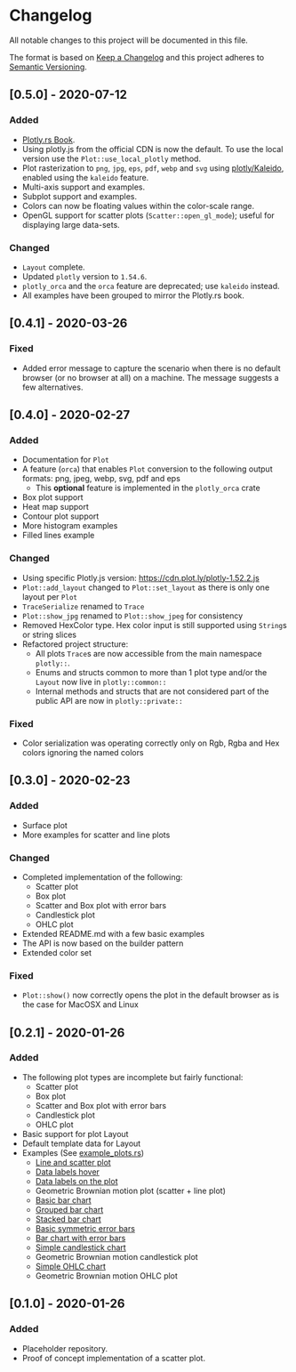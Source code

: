 # Changelog
All notable changes to this project will be documented in this file.

The format is based on [Keep a Changelog](http://keepachangelog.com/en/1.0.0/)
and this project adheres to [Semantic Versioning](https://semver.org/spec/v2.0.0.html).

## [0.5.0] - 2020-07-12
### Added
- [Plotly.rs Book](https://igiagkiozis.github.io/plotly/).
- Using plotly.js from the official CDN is now the default. To use the local version use the `Plot::use_local_plotly` method.
- Plot rasterization to `png`, `jpg`, `eps`, `pdf`, `webp` and `svg` using [plotly/Kaleido](https://github.com/plotly/Kaleido), enabled using the `kaleido` feature.
- Multi-axis support and examples.
- Subplot support and examples.
- Colors can now be floating values within the color-scale range.
- OpenGL support for scatter plots (`Scatter::open_gl_mode`); useful for displaying large data-sets.
### Changed
- `Layout` complete.
- Updated `plotly` version to `1.54.6`.
- `plotly_orca` and the `orca` feature are deprecated; use `kaleido` instead.
- All examples have been grouped to mirror the Plotly.rs book.


## [0.4.1] - 2020-03-26
### Fixed
- Added error message to capture the scenario when there is no default browser (or no browser at all) on a machine. 
The message suggests a few alternatives.

## [0.4.0] - 2020-02-27
### Added
- Documentation for `Plot`
- A feature (`orca`) that enables `Plot` conversion to the following output formats: png, jpeg, webp, svg, pdf and eps
    - This **optional** feature is implemented in the `plotly_orca` crate
- Box plot support
- Heat map support
- Contour plot support
- More histogram examples
- Filled lines example

### Changed
- Using specific Plotly.js version: https://cdn.plot.ly/plotly-1.52.2.js
- `Plot::add_layout` changed to `Plot::set_layout` as there is only one layout per `Plot`
- `TraceSerialize` renamed to `Trace`
- `Plot::show_jpg` renamed to `Plot::show_jpeg` for consistency
- Removed HexColor type. Hex color input is still supported using `String`s or string slices
- Refactored project structure: 
    - All plots `Trace`s are now accessible from the main namespace `plotly::`.
    - Enums and structs common to more than 1 plot type and/or the `Layout` now live in `plotly::common::`
    - Internal methods and structs that are not considered part of the public API are now in `plotly::private::` 

### Fixed
- Color serialization was operating correctly only on Rgb, Rgba and Hex colors ignoring the named colors

## [0.3.0] - 2020-02-23
### Added
- Surface plot
- More examples for scatter and line plots
### Changed
- Completed implementation of the following:
    - Scatter plot
    - Box plot
    - Scatter and Box plot with error bars
    - Candlestick plot
    - OHLC plot 
- Extended README.md with a few basic examples
- The API is now based on the builder pattern
- Extended color set
### Fixed
- `Plot::show()` now correctly opens the plot in the default browser as is the case for MacOSX and Linux

## [0.2.1] - 2020-01-26
### Added
- The following plot types are incomplete but fairly functional:
    - Scatter plot
    - Box plot
    - Scatter and Box plot with error bars
    - Candlestick plot
    - OHLC plot
- Basic support for plot Layout
- Default template data for Layout
- Examples (See [example_plots.rs](examples/example_plots.rs))
    - [Line and scatter plot](https://plot.ly/javascript/line-and-scatter/#line-and-scatter-plot)
    - [Data labels hover](https://plot.ly/javascript/line-and-scatter/#data-labels-hover)
    - [Data labels on the plot](https://plot.ly/javascript/line-and-scatter/#data-labels-on-the-plot)
    - Geometric Brownian motion plot (scatter + line plot)
    - [Basic bar chart](https://plot.ly/javascript/bar-charts/#basic-bar-chart)
    - [Grouped bar chart](https://plot.ly/javascript/bar-charts/#grouped-bar-chart)
    - [Stacked bar chart](https://plot.ly/javascript/bar-charts/#stacked-bar-chart)
    - [Basic symmetric error bars](https://plot.ly/javascript/error-bars/#basic-symmetric-error-bars)
    - [Bar chart with error bars](https://plot.ly/javascript/error-bars/#bar-chart-with-error-bars)
    - [Simple candlestick chart](https://plot.ly/javascript/candlestick-charts/#simple-candlestick-chart)
    - Geometric Brownian motion candlestick plot
    - [Simple OHLC chart](https://plot.ly/javascript/ohlc-charts/#simple-ohlc-chart)
    - Geometric Brownian motion OHLC plot

## [0.1.0] - 2020-01-26
### Added
- Placeholder repository.
- Proof of concept implementation of a scatter plot.